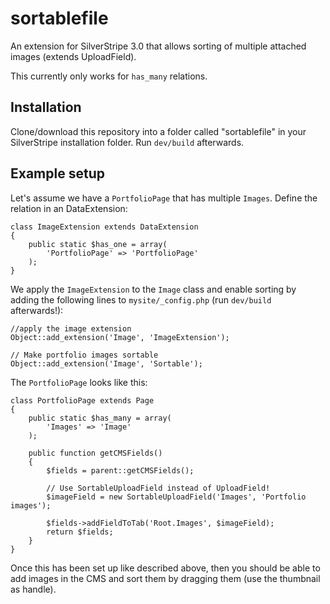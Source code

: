 sortablefile
============

An extension for SilverStripe 3.0 that allows sorting of multiple attached images (extends UploadField).

This currently only works for `has_many` relations.


Installation
------------

Clone/download this repository into a folder called "sortablefile" in your SilverStripe installation folder. Run `dev/build` afterwards.

Example setup
-------------

Let's assume we have a `PortfolioPage` that has multiple `Images`. Define the relation in an DataExtension:

    class ImageExtension extends DataExtension
    {
        public static $has_one = array(
            'PortfolioPage' => 'PortfolioPage'
        );
    }

We apply the `ImageExtension` to the `Image` class and enable sorting by adding the following lines to `mysite/_config.php` (run `dev/build` afterwards!):

    //apply the image extension
    Object::add_extension('Image', 'ImageExtension');

    // Make portfolio images sortable
    Object::add_extension('Image', 'Sortable');

The `PortfolioPage` looks like this:

    class PortfolioPage extends Page
    {   
        public static $has_many = array(
            'Images' => 'Image'
        );
    
        public function getCMSFields()
        {
            $fields = parent::getCMSFields();
        
            // Use SortableUploadField instead of UploadField!
            $imageField = new SortableUploadField('Images', 'Portfolio images');
        
            $fields->addFieldToTab('Root.Images', $imageField);
            return $fields;
        }
    }

Once this has been set up like described above, then you should be able to add images in the CMS and sort them by dragging them (use the thumbnail as handle).
